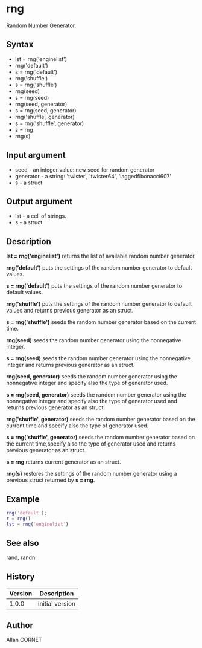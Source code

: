 # rng

Random Number Generator.

## Syntax

- lst = rng('enginelist')
- rng('default')
- s = rng('default')
- rng('shuffle')
- s = rng('shuffle')
- rng(seed)
- s = rng(seed)
- rng(seed, generator)
- s = rng(seed, generator)
- rng('shuffle', generator)
- s = rng('shuffle', generator)
- s = rng
- rng(s)

## Input argument

- seed - an integer value: new seed for random generator
- generator - a string: 'twister', 'twister64', 'laggedfibonacci607'
- s - a struct

## Output argument

- lst - a cell of strings.
- s - a struct

## Description

  <p><b>lst = rng('enginelist')</b> returns the list of available random number generator.</p>
  <p><b>rng('default')</b> puts the settings of the random number generator to default values.</p>
  <p><b>s = rng('default')</b> puts the settings of the random number generator to default values.</p>
  <p><b>rng('shuffle')</b> puts the settings of the random number generator to default values and returns previous generator as an struct.</p>
  <p><b>s = rng('shuffle')</b> seeds the random number generator based on the current time.</p>
  <p><b>rng(seed)</b> seeds the random number generator using the nonnegative integer.</p>
  <p><b>s = rng(seed)</b> seeds the random number generator using the nonnegative integer and returns previous generator as an struct.</p>
  <p><b>rng(seed, generator)</b> seeds the random number generator using the nonnegative integer and specify also the type of generator used.</p>
  <p><b>s = rng(seed, generator)</b> seeds the random number generator using the nonnegative integer and specify also the type of generator used and returns previous generator as an struct.</p>
  <p><b>rng('shuffle', generator)</b> seeds the random number generator based on the current time and specify also the type of generator used.</p>
  <p><b>s = rng('shuffle', generator)</b> seeds the random number generator based on the current time,specify also the type of generator used and returns previous generator as an struct.</p>
  <p><b>s = rng</b> returns current generator as an struct.</p>
  <p><b>rng(s)</b> restores the settings of the random number generator using a previous struct returned by <b>s = rng</b>.</p>

## Example

```matlab
rng('default');
r = rng()
lst = rng('enginelist')
```

## See also

[rand](rand.md), [randn](randn.md).

## History

| Version | Description     |
| ------- | --------------- |
| 1.0.0   | initial version |

## Author

Allan CORNET
